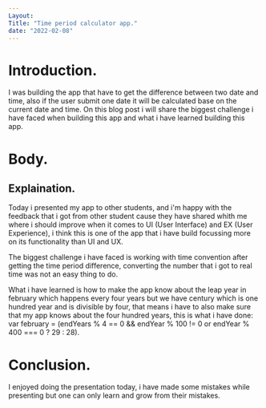 ```yaml
---
Layout: 
Title: "Time period calculator app."
date: "2022-02-08"
---
```


# Introduction.

I was building the app that have to get the difference between two date and time, also if the user submit one date it will be calculated base on the current date and time. On this blog post i will share the biggest challenge i have faced when building this app and what i have learned building this app.

# Body.

## Explaination. 

Today i presented my app to other students, and i'm happy with the feedback that i got from other student cause they have shared whith me where i should improve when it comes to UI (User Interface) and EX (User Experience), i think this is one of the app that i have build focussing more on its functionality than UI and UX.

The biggest challenge i have faced is working with time convention after getting the time period difference, converting the number that i got to real time was not an easy thing to do. 

What i have learned is how to make the app know about the leap year in february which happens every four years but we have century which is one hundred year and is divisible by four, that means i have to also make sure that my app knows about the four hundred years, this is what i have done: var february = (endYears % 4 == 0 && endYear % 100 != 0 or endYear % 400 === 0 ? 29 : 28).


# Conclusion.

I enjoyed doing the presentation today, i have made some mistakes while presenting but one can only learn and grow from their mistakes.


